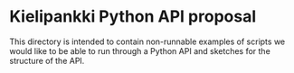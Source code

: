 # Kielipankki Python API proposal

This directory is intended to contain non-runnable examples of scripts we would
like to be able to run through a Python API and sketches for the structure of
the API.